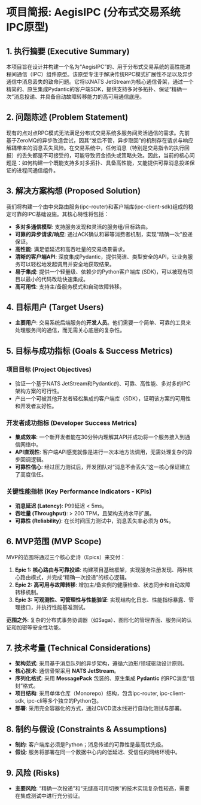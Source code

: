 # **项目简报: AegisIPC (分布式交易系统IPC原型)**

## **1\. 执行摘要 (Executive Summary)**

本项目旨在设计并构建一个名为“AegisIPC”的、用于分布式交易系统的高性能进程间通信（IPC）组件原型。该原型专注于解决传统RPC模式扩展性不足以及异步通信中消息丢失的致命问题。它将以NATS JetStream为核心通信骨架，通过一个精简的、原生集成Pydantic的客户端SDK，提供支持多对多拓扑、保证“精确一次”消息投递、并具备自动故障转移能力的高可用通信底座。

## **2\. 问题陈述 (Problem Statement)**

现有的点对点RPC模式无法满足分布式交易系统多服务间灵活通信的需求。先前基于ZeroMQ的异步改造尝试，因其“发后不管，异步取回”的机制存在请求与响应解耦带来的消息丢失风险。在交易系统中，任何消息（特别是交易指令的执行回报）的丢失都是不可接受的，可能导致资金损失或策略失效。因此，当前的核心问题是：如何构建一个既能支持多对多拓扑、具备高性能，又能提供可靠消息投递保证的进程间通信组件。

## **3\. 解决方案构想 (Proposed Solution)**

我们将构建一个由中央路由服务(ipc-router)和客户端库(ipc-client-sdk)组成的稳定可靠的IPC基础设施。其核心特性将包括：

* **多对多通信模型**: 支持服务发现和灵活的服务组/目标路由。
* **可靠的异步请求/响应**: 通过ACK确认和幂等消费者机制，实现“精确一次”投递保证。
* **高性能**: 满足低延迟和高吞吐量的交易场景需求。
* **清晰的客户端API**: 深度集成Pydantic，提供简洁、类型安全的API，让业务服务可以轻松地发起调用并安全地获取结果。
* **易于集成**: 提供一个轻量级、依赖少的Python客户端库 (SDK)，可以被现有项目以最小的代码改动快速集成。
* **高可用性**: 支持主/备服务模式和自动故障转移。

## **4\. 目标用户 (Target Users)**

* **主要用户**: 交易系统后端服务的**开发人员**。他们需要一个简单、可靠的工具来处理服务间的通信，而无需关心底层的复杂性。

## **5\. 目标与成功指标 (Goals & Success Metrics)**

### **项目目标 (Project Objectives)**

* 验证一个基于NATS JetStream和Pydantic的、可靠、高性能、多对多的IPC架构方案的可行性。
* 产出一个可被其他开发者轻松集成的客户端库（SDK），证明该方案的可用性和开发者友好性。

### **开发者成功指标 (Developer Success Metrics)**

* **集成效率**: 一个新开发者能在30分钟内理解其API并成功将一个服务接入到通信网络中。
* **API直观性**: 客户端API感觉就像是进行一次本地方法调用，无需处理复杂的异步回调逻辑。
* **可靠性信心**: 经过压力测试后，开发团队对“消息不会丢失”这一核心保证建立了高度信任。

### **关键性能指标 (Key Performance Indicators \- KPIs)**

* **消息延迟 (Latency)**: P99延迟 \< 5ms。
* **吞吐量 (Throughput)**: \> 200 TPM，且架构支持水平扩展。
* **可靠性 (Reliability)**: 在长时间压力测试中，消息丢失率必须为 **0%**。

## **6\. MVP范围 (MVP Scope)**

MVP的范围将通过三个核心史诗（Epics）来交付：

1. **Epic 1: 核心路由与可靠投递**: 构建项目基础框架，实现服务注册发现、两种核心路由模式，并完成“精确一次投递”的核心逻辑。
2. **Epic 2: 高可用与故障转移**: 增加主/备实例的健康检查、状态同步和自动故障转移机制。
3. **Epic 3: 可观测性、可管理性与性能验证**: 实现结构化日志、性能指标暴露、管理接口，并执行性能基准测试。

**范围之外**: 复杂的分布式事务协调器（如Saga）、图形化的管理界面、服务间的认证和加密等安全性功能。

## **7\. 技术考量 (Technical Considerations)**

* **架构范式**: 采用基于消息队列的异步架构，遵循六边形/领域驱动设计原则。
* **核心技术**: 通信骨架采用 **NATS JetStream**。
* **序列化格式**: 采用 **MessagePack** 包装的、原生集成 **Pydantic** 的RPC消息“信封”格式。
* **项目结构**: 采用单体仓库（Monorepo）结构，包含ipc-router, ipc-client-sdk, ipc-cli等多个独立的Python包。
* **部署**: 采用完全容器化的方式，通过CI/CD流水线进行自动化测试与部署。

## **8\. 制约与假设 (Constraints & Assumptions)**

* **制约**: 客户端库必须是Python；消息传递的可靠性是最高优先级。
* **假设**: 服务将部署在同一个数据中心内的低延迟、受信任的网络环境中。

## **9\. 风险 (Risks)**

* **主要风险**: “精确一次投递”和“无缝高可用切换”的技术实现复杂性较高，需要在集成测试中进行充分验证。
